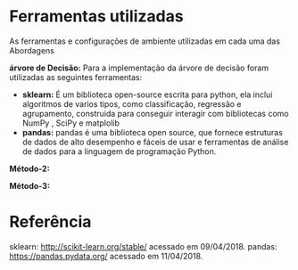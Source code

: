 # Ferramentas utilizadas
As ferramentas e configurações de ambiente utilizadas em cada uma das Abordagens

<b>árvore de Decisão:</b> Para a implementação da árvore de decisão foram utilizadas as seguintes ferramentas:
* <b>sklearn:</b> É um biblioteca open-source escrita para python, ela inclui algoritmos de varios tipos, como classificação, regressão e agrupamento, construida para conseguir interagir com bibliotecas como NumPy , SciPy e matplolib
* <b>pandas:</b> pandas é uma biblioteca open source, que fornece estruturas de dados de alto desempenho e fáceis de usar e ferramentas de análise de dados para a linguagem de programação Python.


<b>Método-2:</b>

<b>Método-3:</b>
# Referência
sklearn:
http://scikit-learn.org/stable/ acessado em 09/04/2018.
pandas:
https://pandas.pydata.org/ acessado em 11/04/2018.
